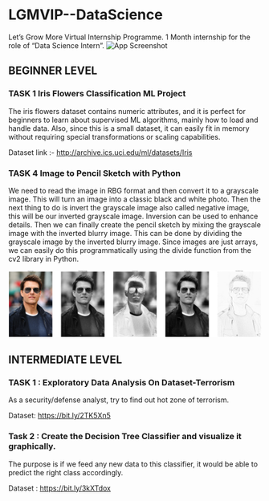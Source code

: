 # LGMVIP--DataScience
Let’s Grow More Virtual Internship Programme. 1 Month internship for the role of “Data Science Intern”.
![App Screenshot](https://letsgrowmore.in/wp-content/uploads/2021/05/Artboard-1-1-removebg-preview-e1645900071758.jpg)

## BEGINNER LEVEL 

### TASK 1 Iris Flowers Classification ML Project
The iris flowers dataset contains numeric attributes, and it is perfect for beginners to learn about supervised ML algorithms, mainly how to load and handle data. Also, since this is a small dataset, it can easily fit in memory without requiring special transformations or scaling capabilities.

Dataset link :- http://archive.ics.uci.edu/ml/datasets/Iris

### TASK 4 Image to Pencil Sketch with Python
We need to read the image in RBG format and then convert it to a grayscale image. This will turn an image into a classic black and white photo. Then the next thing to do is invert the grayscale image also called negative image, this will be our inverted grayscale image. Inversion can be used to enhance details. Then we can finally create the pencil sketch by mixing the grayscale image with the inverted blurry image. This can be done by dividing the grayscale image by the inverted blurry image. Since images are just arrays, we can easily do this programmatically using the divide function from the cv2 library in Python.

<img src = "BEGINNER LEVEL TASK/TASK 4/image to pencil sketch.png"/>

## INTERMEDIATE LEVEL 

### TASK 1 : Exploratory Data Analysis On Dataset-Terrorism
As a security/defense analyst, try to find out hot zone of terrorism.

Dataset: https://bit.ly/2TK5Xn5

### Task 2 : Create the Decision Tree Classifier and visualize it graphically.
The purpose is if we feed any new data to this classifier, it would be able to predict the right class accordingly.

Dataset : https://bit.ly/3kXTdox
